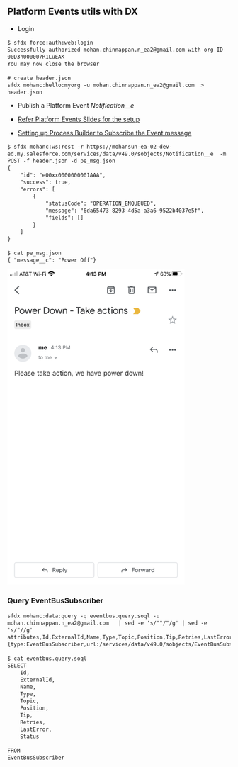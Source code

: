 ## Platform Events  utils with DX

- Login
```
$ sfdx force:auth:web:login 
Successfully authorized mohan.chinnappan.n_ea2@gmail.com with org ID 00D3h000007R1LuEAK
You may now close the browser

# create header.json
sfdx mohanc:hello:myorg -u mohan.chinnappan.n_ea2@gmail.com  > header.json 

```
- Publish a Platform Event *Notification__e*

- [Refer Platform Events Slides for the setup](https://mohan-chinnappan-n.github.io/sfdc/pevents.html#/6)
- [Setting up Process Builder to Subscribe the Event message](https://mohan-chinnappan-n.github.io/sfdc/pevents.html#/18) 
```
$ sfdx mohanc:ws:rest -r https://mohansun-ea-02-dev-ed.my.salesforce.com/services/data/v49.0/sobjects/Notification__e  -m POST -f header.json -d pe_msg.json 
{
    "id": "e00xx0000000001AAA",
    "success": true,
    "errors": [
        {
            "statusCode": "OPERATION_ENQUEUED",
            "message": "6da65473-8293-4d5a-a3a6-9522b4037e5f",
            "fields": []
        }
    ]
}

$ cat pe_msg.json 
{ "message__c": "Power Off"}

```
        
<img src='img/pe-pwr-down.png' alt ='PE subscribe process builder email-alert' width='400'/>


### Query EventBusSubscriber

```
sfdx mohanc:data:query -q eventbus.query.soql -u mohan.chinnappan.n_ea2@gmail.com   | sed -e 's/""/"/g' | sed -e 's/"//g'
attributes,Id,ExternalId,Name,Type,Topic,Position,Tip,Retries,LastError,Status
{type:EventBusSubscriber,url:/services/data/v49.0/sobjects/EventBusSubscriber/3013h000000QhUM},000000000000000AAA,3013h000000QhUM,TemperatureMonitor,,Notification__e,102845,-1,0,,Running

$ cat eventbus.query.soql 
SELECT
    Id,
    ExternalId,
    Name,
    Type,
    Topic,
    Position,
    Tip,
    Retries,
    LastError,
    Status

FROM 
EventBusSubscriber
```
